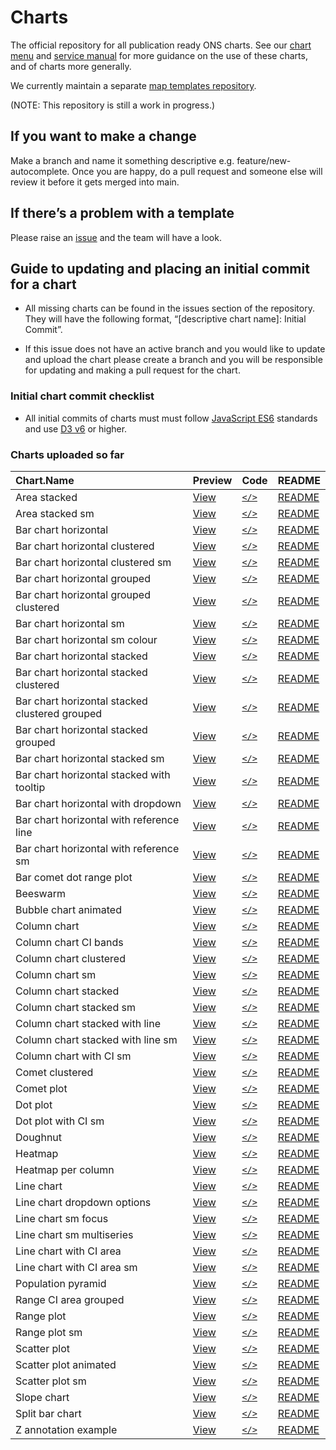 <!-- README.md is auto-generated from README.Rmd. Do not edit directly. -->

# Charts

The official repository for all publication ready ONS charts. See our
[chart menu](https://onsdigital.github.io/Charts/chart-menu/) and
[service manual](https://service-manual.ons.gov.uk/data-visualisation)
for more guidance on the use of these charts, and of charts more
generally.

We currently maintain a separate [map templates
repository](https://github.com/ONSdigital/maptemplates).

(NOTE: This repository is still a work in progress.)

## If you want to make a change

Make a branch and name it something descriptive
e.g. feature/new-autocomplete. Once you are happy, do a pull request and
someone else will review it before it gets merged into main.

## If there’s a problem with a template

Please raise an [issue](https://github.com/ONSdigital/Charts/issues) and
the team will have a look.

## Guide to updating and placing an initial commit for a chart

-   All missing charts can be found in the issues section of the
    repository. They will have the following format, “\[descriptive
    chart name\]: Initial Commit”.

-   If this issue does not have an active branch and you would like to
    update and upload the chart please create a branch and you will be
    responsible for updating and making a pull request for the chart.

### Initial chart commit checklist

-   All initial commits of charts must must follow [JavaScript
    ES6](https://www.w3schools.com/js/js_es6.asp) standards and use [D3
    v6](https://observablehq.com/@d3/d3v6-migration-guide) or higher.

### Charts uploaded so far

| Chart.Name                                     | Preview                                                                                     | Code                                                                                                    | README                                                                                                           |
|:-----------------------------------------------|:--------|:------|:-------|
| Area stacked                                   | [View](https://onsdigital.github.io/Charts/area-stacked/)                                   | [`</>`](https://github.com/ONSdigital/Charts/tree/main/area-stacked/)                                   | [README](https://github.com/ONSvisual/Charts/blob/main/area-stacked/README.md)                                   |
| Area stacked sm                                | [View](https://onsdigital.github.io/Charts/area-stacked-sm/)                                | [`</>`](https://github.com/ONSdigital/Charts/tree/main/area-stacked-sm/)                                | [README](https://github.com/ONSvisual/Charts/blob/main/area-stacked-sm/README.md)                                |
| Bar chart horizontal                           | [View](https://onsdigital.github.io/Charts/bar-chart-horizontal/)                           | [`</>`](https://github.com/ONSdigital/Charts/tree/main/bar-chart-horizontal/)                           | [README](https://github.com/ONSvisual/Charts/blob/main/bar-chart-horizontal/README.md)                           |
| Bar chart horizontal clustered                 | [View](https://onsdigital.github.io/Charts/bar-chart-horizontal-clustered/)                 | [`</>`](https://github.com/ONSdigital/Charts/tree/main/bar-chart-horizontal-clustered/)                 | [README](https://github.com/ONSvisual/Charts/blob/main/bar-chart-horizontal-clustered/README.md)                 |
| Bar chart horizontal clustered sm              | [View](https://onsdigital.github.io/Charts/bar-chart-horizontal-clustered-sm/)              | [`</>`](https://github.com/ONSdigital/Charts/tree/main/bar-chart-horizontal-clustered-sm/)              | [README](https://github.com/ONSvisual/Charts/blob/main/bar-chart-horizontal-clustered-sm/README.md)              |
| Bar chart horizontal grouped                   | [View](https://onsdigital.github.io/Charts/bar-chart-horizontal-grouped/)                   | [`</>`](https://github.com/ONSdigital/Charts/tree/main/bar-chart-horizontal-grouped/)                   | [README](https://github.com/ONSvisual/Charts/blob/main/bar-chart-horizontal-grouped/README.md)                   |
| Bar chart horizontal grouped clustered         | [View](https://onsdigital.github.io/Charts/bar-chart-horizontal-grouped-clustered/)         | [`</>`](https://github.com/ONSdigital/Charts/tree/main/bar-chart-horizontal-grouped-clustered/)         | [README](https://github.com/ONSvisual/Charts/blob/main/bar-chart-horizontal-grouped-clustered/README.md)         |
| Bar chart horizontal sm                        | [View](https://onsdigital.github.io/Charts/bar-chart-horizontal-sm/)                        | [`</>`](https://github.com/ONSdigital/Charts/tree/main/bar-chart-horizontal-sm/)                        | [README](https://github.com/ONSvisual/Charts/blob/main/bar-chart-horizontal-sm/README.md)                        |
| Bar chart horizontal sm colour                 | [View](https://onsdigital.github.io/Charts/bar-chart-horizontal-sm-colour/)                 | [`</>`](https://github.com/ONSdigital/Charts/tree/main/bar-chart-horizontal-sm-colour/)                 | [README](https://github.com/ONSvisual/Charts/blob/main/bar-chart-horizontal-sm-colour/README.md)                 |
| Bar chart horizontal stacked                   | [View](https://onsdigital.github.io/Charts/bar-chart-horizontal-stacked/)                   | [`</>`](https://github.com/ONSdigital/Charts/tree/main/bar-chart-horizontal-stacked/)                   | [README](https://github.com/ONSvisual/Charts/blob/main/bar-chart-horizontal-stacked/README.md)                   |
| Bar chart horizontal stacked clustered         | [View](https://onsdigital.github.io/Charts/bar-chart-horizontal-stacked-clustered/)         | [`</>`](https://github.com/ONSdigital/Charts/tree/main/bar-chart-horizontal-stacked-clustered/)         | [README](https://github.com/ONSvisual/Charts/blob/main/bar-chart-horizontal-stacked-clustered/README.md)         |
| Bar chart horizontal stacked clustered grouped | [View](https://onsdigital.github.io/Charts/bar-chart-horizontal-stacked-clustered-grouped/) | [`</>`](https://github.com/ONSdigital/Charts/tree/main/bar-chart-horizontal-stacked-clustered-grouped/) | [README](https://github.com/ONSvisual/Charts/blob/main/bar-chart-horizontal-stacked-clustered-grouped/README.md) |
| Bar chart horizontal stacked grouped           | [View](https://onsdigital.github.io/Charts/bar-chart-horizontal-stacked-grouped/)           | [`</>`](https://github.com/ONSdigital/Charts/tree/main/bar-chart-horizontal-stacked-grouped/)           | [README](https://github.com/ONSvisual/Charts/blob/main/bar-chart-horizontal-stacked-grouped/README.md)           |
| Bar chart horizontal stacked sm                | [View](https://onsdigital.github.io/Charts/bar-chart-horizontal-stacked-sm/)                | [`</>`](https://github.com/ONSdigital/Charts/tree/main/bar-chart-horizontal-stacked-sm/)                | [README](https://github.com/ONSvisual/Charts/blob/main/bar-chart-horizontal-stacked-sm/README.md)                |
| Bar chart horizontal stacked with tooltip      | [View](https://onsdigital.github.io/Charts/bar-chart-horizontal-stacked-with-tooltip/)      | [`</>`](https://github.com/ONSdigital/Charts/tree/main/bar-chart-horizontal-stacked-with-tooltip/)      | [README](https://github.com/ONSvisual/Charts/blob/main/bar-chart-horizontal-stacked-with-tooltip/README.md)      |
| Bar chart horizontal with dropdown             | [View](https://onsdigital.github.io/Charts/bar-chart-horizontal-with-dropdown/)             | [`</>`](https://github.com/ONSdigital/Charts/tree/main/bar-chart-horizontal-with-dropdown/)             | [README](https://github.com/ONSvisual/Charts/blob/main/bar-chart-horizontal-with-dropdown/README.md)             |
| Bar chart horizontal with reference line       | [View](https://onsdigital.github.io/Charts/bar-chart-horizontal-with-reference-line/)       | [`</>`](https://github.com/ONSdigital/Charts/tree/main/bar-chart-horizontal-with-reference-line/)       | [README](https://github.com/ONSvisual/Charts/blob/main/bar-chart-horizontal-with-reference-line/README.md)       |
| Bar chart horizontal with reference sm         | [View](https://onsdigital.github.io/Charts/bar-chart-horizontal-with-reference-sm/)         | [`</>`](https://github.com/ONSdigital/Charts/tree/main/bar-chart-horizontal-with-reference-sm/)         | [README](https://github.com/ONSvisual/Charts/blob/main/bar-chart-horizontal-with-reference-sm/README.md)         |
| Bar comet dot range plot                       | [View](https://onsdigital.github.io/Charts/bar-comet-dot-range-plot/)                       | [`</>`](https://github.com/ONSdigital/Charts/tree/main/bar-comet-dot-range-plot/)                       | [README](https://github.com/ONSvisual/Charts/blob/main/bar-comet-dot-range-plot/README.md)                       |
| Beeswarm                                       | [View](https://onsdigital.github.io/Charts/beeswarm/)                                       | [`</>`](https://github.com/ONSdigital/Charts/tree/main/beeswarm/)                                       | [README](https://github.com/ONSvisual/Charts/blob/main/beeswarm/README.md)                                       |
| Bubble chart animated                          | [View](https://onsdigital.github.io/Charts/bubble-chart-animated/)                          | [`</>`](https://github.com/ONSdigital/Charts/tree/main/bubble-chart-animated/)                          | [README](https://github.com/ONSvisual/Charts/blob/main/bubble-chart-animated/README.md)                          |
| Column chart                                   | [View](https://onsdigital.github.io/Charts/column-chart/)                                   | [`</>`](https://github.com/ONSdigital/Charts/tree/main/column-chart/)                                   | [README](https://github.com/ONSvisual/Charts/blob/main/column-chart/README.md)                                   |
| Column chart CI bands                          | [View](https://onsdigital.github.io/Charts/column-chart-ci-bands/)                          | [`</>`](https://github.com/ONSdigital/Charts/tree/main/column-chart-ci-bands/)                          | [README](https://github.com/ONSvisual/Charts/blob/main/column-chart-ci-bands/README.md)                          |
| Column chart clustered                         | [View](https://onsdigital.github.io/Charts/column-chart-clustered/)                         | [`</>`](https://github.com/ONSdigital/Charts/tree/main/column-chart-clustered/)                         | [README](https://github.com/ONSvisual/Charts/blob/main/column-chart-clustered/README.md)                         |
| Column chart sm                                | [View](https://onsdigital.github.io/Charts/column-chart-sm/)                                | [`</>`](https://github.com/ONSdigital/Charts/tree/main/column-chart-sm/)                                | [README](https://github.com/ONSvisual/Charts/blob/main/column-chart-sm/README.md)                                |
| Column chart stacked                           | [View](https://onsdigital.github.io/Charts/column-chart-stacked/)                           | [`</>`](https://github.com/ONSdigital/Charts/tree/main/column-chart-stacked/)                           | [README](https://github.com/ONSvisual/Charts/blob/main/column-chart-stacked/README.md)                           |
| Column chart stacked sm                        | [View](https://onsdigital.github.io/Charts/column-chart-stacked-sm/)                        | [`</>`](https://github.com/ONSdigital/Charts/tree/main/column-chart-stacked-sm/)                        | [README](https://github.com/ONSvisual/Charts/blob/main/column-chart-stacked-sm/README.md)                        |
| Column chart stacked with line                 | [View](https://onsdigital.github.io/Charts/column-chart-stacked-with-line/)                 | [`</>`](https://github.com/ONSdigital/Charts/tree/main/column-chart-stacked-with-line/)                 | [README](https://github.com/ONSvisual/Charts/blob/main/column-chart-stacked-with-line/README.md)                 |
| Column chart stacked with line sm              | [View](https://onsdigital.github.io/Charts/column-chart-stacked-with-line-sm/)              | [`</>`](https://github.com/ONSdigital/Charts/tree/main/column-chart-stacked-with-line-sm/)              | [README](https://github.com/ONSvisual/Charts/blob/main/column-chart-stacked-with-line-sm/README.md)              |
| Column chart with CI sm                        | [View](https://onsdigital.github.io/Charts/column-chart-with-ci-sm/)                        | [`</>`](https://github.com/ONSdigital/Charts/tree/main/column-chart-with-ci-sm/)                        | [README](https://github.com/ONSvisual/Charts/blob/main/column-chart-with-ci-sm/README.md)                        |
| Comet clustered                                | [View](https://onsdigital.github.io/Charts/comet-clustered/)                                | [`</>`](https://github.com/ONSdigital/Charts/tree/main/comet-clustered/)                                | [README](https://github.com/ONSvisual/Charts/blob/main/comet-clustered/README.md)                                |
| Comet plot                                     | [View](https://onsdigital.github.io/Charts/comet-plot/)                                     | [`</>`](https://github.com/ONSdigital/Charts/tree/main/comet-plot/)                                     | [README](https://github.com/ONSvisual/Charts/blob/main/comet-plot/README.md)                                     |
| Dot plot                                       | [View](https://onsdigital.github.io/Charts/dot-plot/)                                       | [`</>`](https://github.com/ONSdigital/Charts/tree/main/dot-plot/)                                       | [README](https://github.com/ONSvisual/Charts/blob/main/dot-plot/README.md)                                       |
| Dot plot with CI sm                            | [View](https://onsdigital.github.io/Charts/dot-plot-with-ci-sm/)                            | [`</>`](https://github.com/ONSdigital/Charts/tree/main/dot-plot-with-ci-sm/)                            | [README](https://github.com/ONSvisual/Charts/blob/main/dot-plot-with-ci-sm/README.md)                            |
| Doughnut                                       | [View](https://onsdigital.github.io/Charts/doughnut/)                                       | [`</>`](https://github.com/ONSdigital/Charts/tree/main/doughnut/)                                       | [README](https://github.com/ONSvisual/Charts/blob/main/doughnut/README.md)                                       |
| Heatmap                                        | [View](https://onsdigital.github.io/Charts/heatmap/)                                        | [`</>`](https://github.com/ONSdigital/Charts/tree/main/heatmap/)                                        | [README](https://github.com/ONSvisual/Charts/blob/main/heatmap/README.md)                                        |
| Heatmap per column                             | [View](https://onsdigital.github.io/Charts/heatmap-per-column/)                             | [`</>`](https://github.com/ONSdigital/Charts/tree/main/heatmap-per-column/)                             | [README](https://github.com/ONSvisual/Charts/blob/main/heatmap-per-column/README.md)                             |
| Line chart                                     | [View](https://onsdigital.github.io/Charts/line-chart/)                                     | [`</>`](https://github.com/ONSdigital/Charts/tree/main/line-chart/)                                     | [README](https://github.com/ONSvisual/Charts/blob/main/line-chart/README.md)                                     |
| Line chart dropdown options                    | [View](https://onsdigital.github.io/Charts/line-chart-dropdown-options/)                    | [`</>`](https://github.com/ONSdigital/Charts/tree/main/line-chart-dropdown-options/)                    | [README](https://github.com/ONSvisual/Charts/blob/main/line-chart-dropdown-options/README.md)                    |
| Line chart sm focus                            | [View](https://onsdigital.github.io/Charts/line-chart-sm-focus/)                            | [`</>`](https://github.com/ONSdigital/Charts/tree/main/line-chart-sm-focus/)                            | [README](https://github.com/ONSvisual/Charts/blob/main/line-chart-sm-focus/README.md)                            |
| Line chart sm multiseries                      | [View](https://onsdigital.github.io/Charts/line-chart-sm-multiseries/)                      | [`</>`](https://github.com/ONSdigital/Charts/tree/main/line-chart-sm-multiseries/)                      | [README](https://github.com/ONSvisual/Charts/blob/main/line-chart-sm-multiseries/README.md)                      |
| Line chart with CI area                        | [View](https://onsdigital.github.io/Charts/line-chart-with-ci-area/)                        | [`</>`](https://github.com/ONSdigital/Charts/tree/main/line-chart-with-ci-area/)                        | [README](https://github.com/ONSvisual/Charts/blob/main/line-chart-with-ci-area/README.md)                        |
| Line chart with CI area sm                     | [View](https://onsdigital.github.io/Charts/line-chart-with-ci-area-sm/)                     | [`</>`](https://github.com/ONSdigital/Charts/tree/main/line-chart-with-ci-area-sm/)                     | [README](https://github.com/ONSvisual/Charts/blob/main/line-chart-with-ci-area-sm/README.md)                     |
| Population pyramid                             | [View](https://onsdigital.github.io/Charts/population-pyramid/)                             | [`</>`](https://github.com/ONSdigital/Charts/tree/main/population-pyramid/)                             | [README](https://github.com/ONSvisual/Charts/blob/main/population-pyramid/README.md)                             |
| Range CI area grouped                          | [View](https://onsdigital.github.io/Charts/range-ci-area-grouped/)                          | [`</>`](https://github.com/ONSdigital/Charts/tree/main/range-ci-area-grouped/)                          | [README](https://github.com/ONSvisual/Charts/blob/main/range-ci-area-grouped/README.md)                          |
| Range plot                                     | [View](https://onsdigital.github.io/Charts/range-plot/)                                     | [`</>`](https://github.com/ONSdigital/Charts/tree/main/range-plot/)                                     | [README](https://github.com/ONSvisual/Charts/blob/main/range-plot/README.md)                                     |
| Range plot sm                                  | [View](https://onsdigital.github.io/Charts/range-plot-sm/)                                  | [`</>`](https://github.com/ONSdigital/Charts/tree/main/range-plot-sm/)                                  | [README](https://github.com/ONSvisual/Charts/blob/main/range-plot-sm/README.md)                                  |
| Scatter plot                                   | [View](https://onsdigital.github.io/Charts/scatter-plot/)                                   | [`</>`](https://github.com/ONSdigital/Charts/tree/main/scatter-plot/)                                   | [README](https://github.com/ONSvisual/Charts/blob/main/scatter-plot/README.md)                                   |
| Scatter plot animated                          | [View](https://onsdigital.github.io/Charts/scatter-plot-animated/)                          | [`</>`](https://github.com/ONSdigital/Charts/tree/main/scatter-plot-animated/)                          | [README](https://github.com/ONSvisual/Charts/blob/main/scatter-plot-animated/README.md)                          |
| Scatter plot sm                                | [View](https://onsdigital.github.io/Charts/scatter-plot-sm/)                                | [`</>`](https://github.com/ONSdigital/Charts/tree/main/scatter-plot-sm/)                                | [README](https://github.com/ONSvisual/Charts/blob/main/scatter-plot-sm/README.md)                                |
| Slope chart                                    | [View](https://onsdigital.github.io/Charts/slope-chart/)                                    | [`</>`](https://github.com/ONSdigital/Charts/tree/main/slope-chart/)                                    | [README](https://github.com/ONSvisual/Charts/blob/main/slope-chart/README.md)                                    |
| Split bar chart                                | [View](https://onsdigital.github.io/Charts/split-bar-chart/)                                | [`</>`](https://github.com/ONSdigital/Charts/tree/main/split-bar-chart/)                                | [README](https://github.com/ONSvisual/Charts/blob/main/split-bar-chart/README.md)                                |
| Z annotation example                           | [View](https://onsdigital.github.io/Charts/z-annotation-example/)                           | [`</>`](https://github.com/ONSdigital/Charts/tree/main/z-annotation-example/)                           | [README](https://github.com/ONSvisual/Charts/blob/main/z-annotation-example/README.md)                           |

